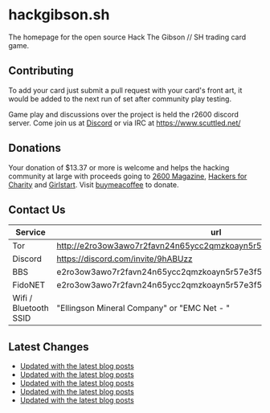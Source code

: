 # hackgibson.sh
The homepage for the open source Hack The Gibson // SH trading card game.


## Contributing

To add your card just submit a pull request with your card's front art, it would be added to the next run of set after community play testing.

Game play and discussions over the project is held the r2600 discord server. Come join us at [Discord](https://discord.com/invite/9hABUzz) or via IRC at https://www.scuttled.net/


## Donations

Your donation of $13.37 or more is welcome and helps the hacking community at large with proceeds going to [2600 Magazine](https://2600.com/), [Hackers for Charity](https://hackersforcharity.org) and [Girlstart](https://girlstart.org).  Visit [buymeacoffee](https://www.buymeacoffee.com/hackgibson.sh) to donate.


## Contact Us

Service | url
-|-
Tor | http://e2ro3ow3awo7r2favn24n65ycc2qmzkoayn5r57e3f56nvjwdcgg32ad.onion
Discord | https://discord.com/invite/9hABUzz
BBS | e2ro3ow3awo7r2favn24n65ycc2qmzkoayn5r57e3f56nvjwdcgg32ad.onion:23
FidoNET | e2ro3ow3awo7r2favn24n65ycc2qmzkoayn5r57e3f56nvjwdcgg32ad.onion:24554
Wifi / Bluetooth SSID | "Ellingson Mineral Company" or "EMC Net - <fidonet address>"

## Latest Changes
<!-- BLOG-POST-LIST:START -->
- [Updated with the latest blog posts](https://github.com/DFW2600/hackgibson.sh/commit/2eb2d0af3a8ab5bfa6c290376f61691f97e7afe6)
- [Updated with the latest blog posts](https://github.com/DFW2600/hackgibson.sh/commit/ec383102e81e831b667423ce44b3f158283557ea)
- [Updated with the latest blog posts](https://github.com/DFW2600/hackgibson.sh/commit/eecc6ce5a521f10918ae5fe65ba39dcd3bff4b77)
- [Updated with the latest blog posts](https://github.com/DFW2600/hackgibson.sh/commit/a70b605e0a789e76c7095bf3c846307e03972121)
- [Updated with the latest blog posts](https://github.com/DFW2600/hackgibson.sh/commit/e97b1a9a5fab05c24d327636ea48d6dfb9f3059f)
<!-- BLOG-POST-LIST:END -->
